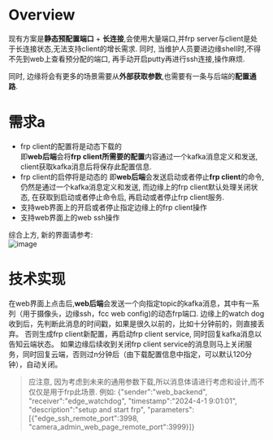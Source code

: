 # Overview 
现有方案是**静态预配置端口** + **长连接**,会使用大量端口,并frp server与client是处于长连接状态,无法支持client的增长需求.
同时, 当维护人员要进边缘shell时,不得不先到web上查看预分配的端口, 再手动开启putty再进行ssh连接,操作麻烦.

同时, 边缘将会有更多的场景需要从**外部获取参数**,也需要有一条与后端的**配置通路**.

# 需求a
* frp client的配置将是动态下载的    
即**web后端**会将**frp client所需要的配置**内容通过一个kafka消息定义和发送, client获取kafka消息后将保存此配置信息.
* frp client的启停将是动态的
即**web后端**会发送启动或者停止**frp client**的命令, 仍然是通过一个kafka消息定义和发送, 而边缘上的frp client默认处理关闭状态, 在获取到启动或者停止命令后, 再启动或者停止frp client服务.
* 支持web界面上的开启或者停止指定边缘上的frp client操作
* 支持web界面上的web ssh操作

综合上方, 新的界面请参考:    
![image](https://github.com/shaojun/open_docs/assets/3241829/3cbb11a7-688f-4976-9e66-f4d7de2f10e6)

# 技术实现
在web界面上点击后,**web后端**会发送一个向指定topic的kafka消息，其中有一系列（用于摄像头，边缘ssh，fcc web config)的动态frp端口.
边缘上的watch dog收到后，先判断此消息的时间戳，如果是很久以前的，比如十分钟前的，则直接丢弃。
否则生成frp client新配置，再启动frp client service, 同时回复kafka消息以告知云端状态。
如果边缘后续收到关闭frp client service的消息则马上关闭服务，同时回复云端，否则过n分钟后（由下载配置信息中指定，可以默认120分钟），自动关闭。

> 应注意, 因为考虑到未来的通用参数下载,所以消息体请进行考虑和设计,而不仅仅是用于frp此场景.
> 例如:
> {"sender":"web_backend", "receiver":"edge_watchdog", "timestamp":"2024-4-1 9:01:01", "description":"setup and start frp",
> "parameters":[{"edge_ssh_remote_port":3998, "camera_admin_web_page_remote_port":3999}]}
